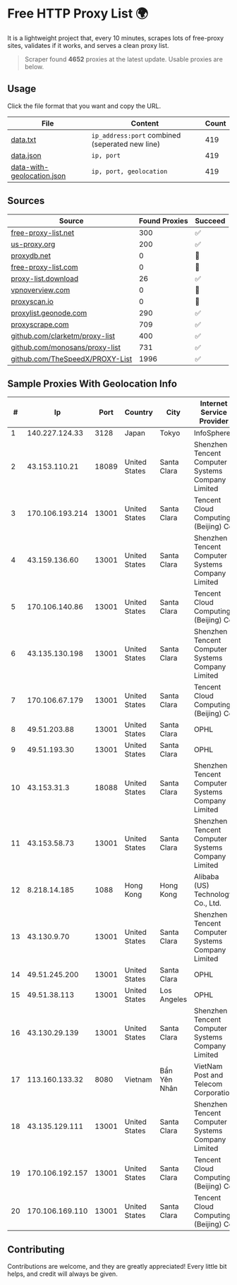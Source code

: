 
# Free HTTP Proxy List 🌍

It is a lightweight project that, every 10 minutes, scrapes lots of free-proxy sites, validates if it works, and serves a clean proxy list.


> Scraper found **4652** proxies at the latest update. Usable proxies are below.

## Usage

Click the file format that you want and copy the URL.


|File|Content|Count|
|----|-------|-----|
|[data.txt](https://raw.githubusercontent.com/themiralay/Proxy-List-World/master/data.txt)|`ip_address:port` combined (seperated new line)|419|
|[data.json](https://raw.githubusercontent.com/themiralay/Proxy-List-World/master/data.json)|`ip, port`|419|
|[data-with-geolocation.json](https://raw.githubusercontent.com/themiralay/Proxy-List-World/master/data-with-geolocation.json)|`ip, port, geolocation`|419|

## Sources

|Source|Found Proxies|Succeed|
|------|-------------|-------|
|[free-proxy-list.net](https://free-proxy-list.net)|300|✅|
|[us-proxy.org](https://www.us-proxy.org)|200|✅|
|[proxydb.net](http://proxydb.net)|0|🚫|
|[free-proxy-list.com](https://free-proxy-list.com/?page=&port=&type%5B%5D=http&type%5B%5D=https&up_time=0&search=Search)|0|🚫|
|[proxy-list.download](https://www.proxy-list.download/HTTP)|26|✅|
|[vpnoverview.com](https://vpnoverview.com/privacy/anonymous-browsing/free-proxy-servers)|0|🚫|
|[proxyscan.io](https://www.proxyscan.io)|0|🚫|
|[proxylist.geonode.com](https://proxylist.geonode.com/api/proxy-list?limit=300&page=1&sort_by=lastChecked&sort_type=desc&protocols=http,https)|290|✅|
|[proxyscrape.com](https://api.proxyscrape.com/v2/?request=displayproxies&protocol=http&timeout=10000&country=all&ssl=all&anonymity=all)|709|✅|
|[github.com/clarketm/proxy-list](https://raw.githubusercontent.com/clarketm/proxy-list/master/proxy-list-raw.txt)|400|✅|
|[github.com/monosans/proxy-list](https://raw.githubusercontent.com/monosans/proxy-list/main/proxies/http.txt)|731|✅|
|[github.com/TheSpeedX/PROXY-List](https://raw.githubusercontent.com/TheSpeedX/PROXY-List/master/http.txt)|1996|✅|


## Sample Proxies With Geolocation Info

|#|Ip|Port|Country|City|Internet Service Provider|
|-|--|----|-------|----|-------------------------|
|1|140.227.124.33|3128|Japan|Tokyo|InfoSphere|
|2|43.153.110.21|18089|United States|Santa Clara|Shenzhen Tencent Computer Systems Company Limited|
|3|170.106.193.214|13001|United States|Santa Clara|Tencent Cloud Computing (Beijing) Co|
|4|43.159.136.60|13001|United States|Santa Clara|Shenzhen Tencent Computer Systems Company Limited|
|5|170.106.140.86|13001|United States|Santa Clara|Tencent Cloud Computing (Beijing) Co|
|6|43.135.130.198|13001|United States|Santa Clara|Shenzhen Tencent Computer Systems Company Limited|
|7|170.106.67.179|13001|United States|Santa Clara|Tencent Cloud Computing (Beijing) Co|
|8|49.51.203.88|13001|United States|Santa Clara|OPHL|
|9|49.51.193.30|13001|United States|Santa Clara|OPHL|
|10|43.153.31.3|18088|United States|Santa Clara|Shenzhen Tencent Computer Systems Company Limited|
|11|43.153.58.73|13001|United States|Santa Clara|Shenzhen Tencent Computer Systems Company Limited|
|12|8.218.14.185|1088|Hong Kong|Hong Kong|Alibaba (US) Technology Co., Ltd.|
|13|43.130.9.70|13001|United States|Santa Clara|Shenzhen Tencent Computer Systems Company Limited|
|14|49.51.245.200|13001|United States|Santa Clara|OPHL|
|15|49.51.38.113|13001|United States|Los Angeles|OPHL|
|16|43.130.29.139|13001|United States|Santa Clara|Shenzhen Tencent Computer Systems Company Limited|
|17|113.160.133.32|8080|Vietnam|Bẩn Yên Nhân|VietNam Post and Telecom Corporation|
|18|43.135.129.111|13001|United States|Santa Clara|Shenzhen Tencent Computer Systems Company Limited|
|19|170.106.192.157|13001|United States|Santa Clara|Tencent Cloud Computing (Beijing) Co|
|20|170.106.169.110|13001|United States|Santa Clara|Tencent Cloud Computing (Beijing) Co|



## Contributing

Contributions are welcome, and they are greatly appreciated! Every
little bit helps, and credit will always be given.

